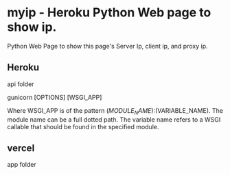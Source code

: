 # myip - Heroku Python Web page to show ip.

Python Web Page to show this page's Server Ip, client ip, and proxy ip. 




## Heroku

api folder

gunicorn [OPTIONS] [WSGI_APP]

Where WSGI_APP is of the pattern $(MODULE_NAME):$(VARIABLE_NAME). The module name can be a full dotted path. The variable name refers to a WSGI callable that should be found in the specified module.


## vercel

app folder
